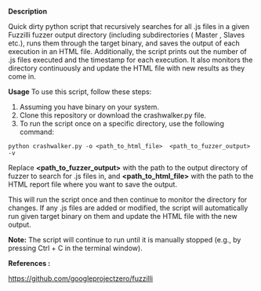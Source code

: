 **Description**

Quick dirty python script that recursively searches for all .js files in a given Fuzzilli fuzzer output directory (including subdirectories ( Master , Slaves etc.), runs them through the target binary, and saves the output of each execution in an HTML file. Additionally, the script prints out the number of .js files executed and the timestamp for each execution. It also monitors the directory continuously and update the HTML file with new results as they come in.

**Usage**
To use this script, follow these steps:

1. Assuming you have binary on your system.
2. Clone this repository or download the crashwalker.py file.
3. To run the script once on a specific directory, use the following command:

`python crashwalker.py -o <path_to_html_file>  <path_to_fuzzer_output> -v`

Replace **<path_to_fuzzer_output>** with the path to the output directory of fuzzer to search for .js files in, and **<path_to_html_file>** with the path to the HTML report file where you want to save the output.

This will run the script once and then continue to monitor the directory for changes. If any .js files are added or modified, the script will automatically run given target binary on them and update the HTML file with the new output.

**Note:** The script will continue to run until it is manually stopped (e.g., by pressing Ctrl + C in the terminal window).

**References :**

https://github.com/googleprojectzero/fuzzilli
